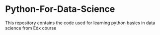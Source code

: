 # Python-For-Data-Science
This repository contains the code used for learning python basics in data science from Edx course
